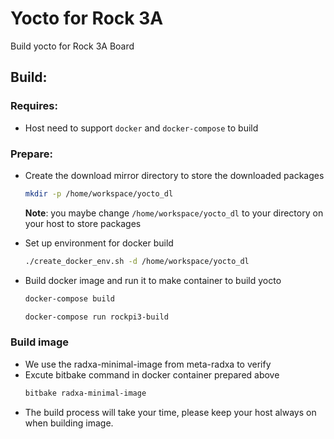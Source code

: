 # Yocto for Rock 3A
Build yocto for Rock 3A Board

## Build:
### Requires:
- Host need to support `docker` and `docker-compose` to build

### Prepare:
- Create the download mirror directory to store the downloaded packages
    ```bash
    mkdir -p /home/workspace/yocto_dl
    ```
    **Note**: you maybe change `/home/workspace/yocto_dl` to your directory on your host to store packages

- Set up environment for docker build
    ```bash
    ./create_docker_env.sh -d /home/workspace/yocto_dl
    ```

- Build docker image and run it to make container to build yocto
    ```bash
    docker-compose build

    docker-compose run rockpi3-build
    ```
### Build image
- We use the radxa-minimal-image from meta-radxa to verify
- Excute bitbake command in docker container prepared above
    ```bash
    bitbake radxa-minimal-image
    ```
- The build process will take your time, please keep your host always on when building image.
